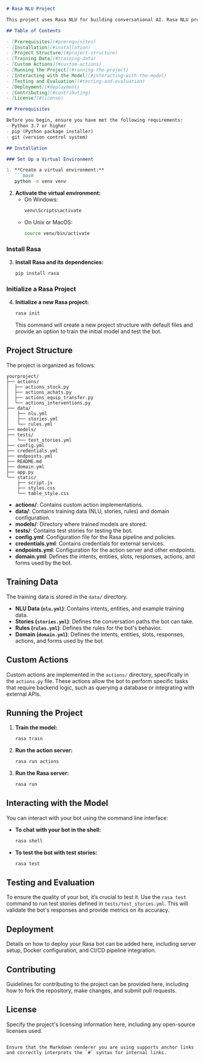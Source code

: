 

```markdown
# Rasa NLU Project

This project uses Rasa NLU for building conversational AI. Rasa NLU provides the natural language understanding (NLU) component of the system, enabling it to understand user inputs.

## Table of Contents

- [Prerequisites](#prerequisites)
- [Installation](#installation)
- [Project Structure](#project-structure)
- [Training Data](#training-data)
- [Custom Actions](#custom-actions)
- [Running the Project](#running-the-project)
- [Interacting with the Model](#interacting-with-the-model)
- [Testing and Evaluation](#testing-and-evaluation)
- [Deployment](#deployment)
- [Contributing](#contributing)
- [License](#license)

## Prerequisites

Before you begin, ensure you have met the following requirements:
- Python 3.7 or higher
- pip (Python package installer)
- git (version control system)

## Installation

### Set Up a Virtual Environment

1. **Create a virtual environment:**
   ```bash
   python -m venv venv
   ```

2. **Activate the virtual environment:**
   - On Windows:
     ```bash
     venv\Scripts\activate
     ```
   - On Unix or MacOS:
     ```bash
     source venv/bin/activate
     ```

### Install Rasa

3. **Install Rasa and its dependencies:**
   ```bash
   pip install rasa
   ```

### Initialize a Rasa Project

4. **Initialize a new Rasa project:**
   ```bash
   rasa init
   ```

   This command will create a new project structure with default files and provide an option to train the initial model and test the bot.

## Project Structure

The project is organized as follows:

```plaintext
yourproject/
├── actions/
│  ├── actions_stock.py
│  ├── actions_achats.py
│  ├── actions_equip_transfer.py
│  └── actions_interventions.py
├── data/
│   ├── nlu.yml
│   ├── stories.yml
│   └── rules.yml
├── models/
├── tests/
│   └── test_stories.yml
├── config.yml
├── credentials.yml
├── endpoints.yml
├── README.md
├── domain.yml
├── app.py
└── static/
    ├── script.js
    ├── styles.css
    └── table_style.css
```

- **actions/**: Contains custom action implementations.
- **data/**: Contains training data (NLU, stories, rules) and domain configuration.
- **models/**: Directory where trained models are stored.
- **tests/**: Contains test stories for testing the bot.
- **config.yml**: Configuration file for the Rasa pipeline and policies.
- **credentials.yml**: Contains credentials for external services.
- **endpoints.yml**: Configuration for the action server and other endpoints.
- **domain.yml**: Defines the intents, entities, slots, responses, actions, and forms used by the bot.

## Training Data

The training data is stored in the `data/` directory.

- **NLU Data (`nlu.yml`)**: Contains intents, entities, and example training data.
- **Stories (`stories.yml`)**: Defines the conversation paths the bot can take.
- **Rules (`rules.yml`)**: Defines the rules for the bot's behavior.
- **Domain (`domain.yml`)**: Defines the intents, entities, slots, responses, actions, and forms used by the bot.

## Custom Actions

Custom actions are implemented in the `actions/` directory, specifically in the `actions.py` file. These actions allow the bot to perform specific tasks that require backend logic, such as querying a database or integrating with external APIs.

## Running the Project

1. **Train the model:**
   ```bash
   rasa train
   ```

2. **Run the action server:**
   ```bash
   rasa run actions
   ```

3. **Run the Rasa server:**
   ```bash
   rasa run
   ```

## Interacting with the Model

You can interact with your bot using the command line interface:

- **To chat with your bot in the shell:**
  ```bash
  rasa shell
  ```

- **To test the bot with test stories:**
  ```bash
  rasa test
  ```

## Testing and Evaluation

To ensure the quality of your bot, it’s crucial to test it. Use the `rasa test` command to run test stories defined in `tests/test_stories.yml`. This will validate the bot's responses and provide metrics on its accuracy.

## Deployment

Details on how to deploy your Rasa bot can be added here, including server setup, Docker configuration, and CI/CD pipeline integration.

## Contributing

Guidelines for contributing to the project can be provided here, including how to fork the repository, make changes, and submit pull requests.

## License

Specify the project's licensing information here, including any open-source licenses used.
```

Ensure that the Markdown renderer you are using supports anchor links and correctly interprets the `#` syntax for internal links.